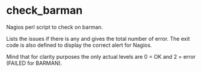# check_barman
Nagios perl script to check on barman. 


Lists the issues if there is any and gives the total number of error. 
The exit code is also defined to display the correct alert for Nagios. 

Mind that for clarity purposes the only actual levels are 0 = OK and 2 = error (FAILED for BARMAN). 
